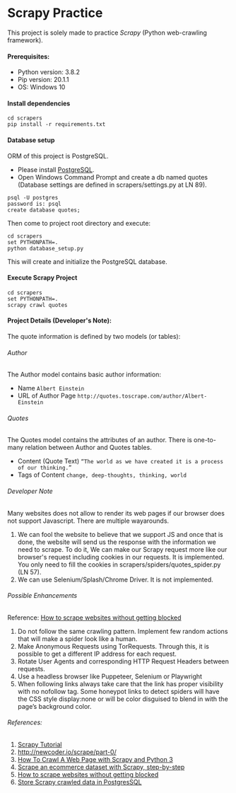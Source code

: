 # Scrapy Practice
This project is solely made to practice *Scrapy* (Python web-crawling framework).

#### Prerequisites:
- Python version: 3.8.2
- Pip version: 20.1.1
- OS: Windows 10

#### Install dependencies
```
cd scrapers
pip install -r requirements.txt
```

#### Database setup
ORM of this project is PostgreSQL.
- Please install [PostgreSQL](https://www.postgresql.org/download/).
- Open Windows Command Prompt and create a db named quotes (Database settings are defined in scrapers/settings.py at LN 89).
```
psql -U postgres
password is: psql
create database quotes;
```
Then come to project root directory and execute: 
```
cd scrapers
set PYTHONPATH=.
python database_setup.py
```
This will create and initialize the PostgreSQL database.

#### Execute Scrapy Project
```
cd scrapers
set PYTHONPATH=.
scrapy crawl quotes
```

#### Project Details (Developer's Note):
The quote information is defined by two models (or tables):
###### Author
The Author model contains basic author information:
- Name `Albert Einstein`
- URL of Author Page `http://quotes.toscrape.com/author/Albert-Einstein`

###### Quotes
The Quotes model contains the attributes of an author. There is one-to-many relation between Author and Quotes tables.
- Content (Quote Text) `“The world as we have created it is a process of our thinking.”`
- Tags of Content `change, deep-thoughts, thinking, world`

###### Developer Note
Many websites does not allow to render its web pages if our browser does not support Javascript. There are multiple wayarounds.   
1. We can fool the website to believe that we support JS and once that is done, the website will send us the response with the 
information we need to scrape. To do it, We can make our Scrapy request more like our browser's request including cookies in our requests. It is implemented. You only need to fill the cookies in scrapers/spiders/quotes_spider.py (LN 57).
2. We can use Selenium/Splash/Chrome Driver. It is not implemented. 

###### Possible Enhancements
Reference: [How to scrape websites without getting blocked](https://www.scrapehero.com/how-to-prevent-getting-blacklisted-while-scraping/)
1. Do not follow the same crawling pattern. Implement few random actions that will make a spider look like a human.
2. Make Anonymous Requests using TorRequests. Through this, it is possible to get a different IP address for each request.
3. Rotate User Agents and corresponding HTTP Request Headers between requests.
4. Use a headless browser like Puppeteer, Selenium or Playwright
5. When following links always take care that the link has proper visibility with no nofollow tag. Some honeypot links to detect spiders will have the CSS style display:none or will be color disguised to blend in with the page’s background color.

###### References:
1. [Scrapy Tutorial](https://docs.scrapy.org/en/latest/intro/tutorial.html)
2. http://newcoder.io/scrape/part-0/
3. [How To Crawl A Web Page with Scrapy and Python 3
](https://www.digitalocean.com/community/tutorials/how-to-crawl-a-web-page-with-scrapy-and-python-3)
4. [Scrape an ecommerce dataset with Scrapy, step-by-step](https://medium.com/@tobritton/scrape-an-ecommerce-dataset-with-scrapy-from-start-to-finish-b31540df9bfa)
5. [How to scrape websites without getting blocked](https://www.scrapehero.com/how-to-prevent-getting-blacklisted-while-scraping/)
6. [Store Scrapy crawled data in PostgresSQL
](https://medium.com/codelog/store-scrapy-crawled-data-in-postgressql-2da9e62ae272)

